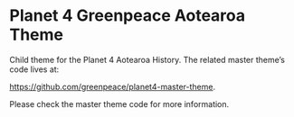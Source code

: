 # Planet 4 Greenpeace Aotearoa Theme

Child theme for the Planet 4 Aotearoa History.
The related master theme’s code lives at:

https://github.com/greenpeace/planet4-master-theme.

Please check the master theme code for more information.
